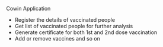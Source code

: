 Cowin Application
  - Register the details of vaccinated people
  - Get list of vaccinated people for further analysis
  - Generate certificate for both 1st and 2nd dose vaccination
  - Add or remove vaccines and so on
